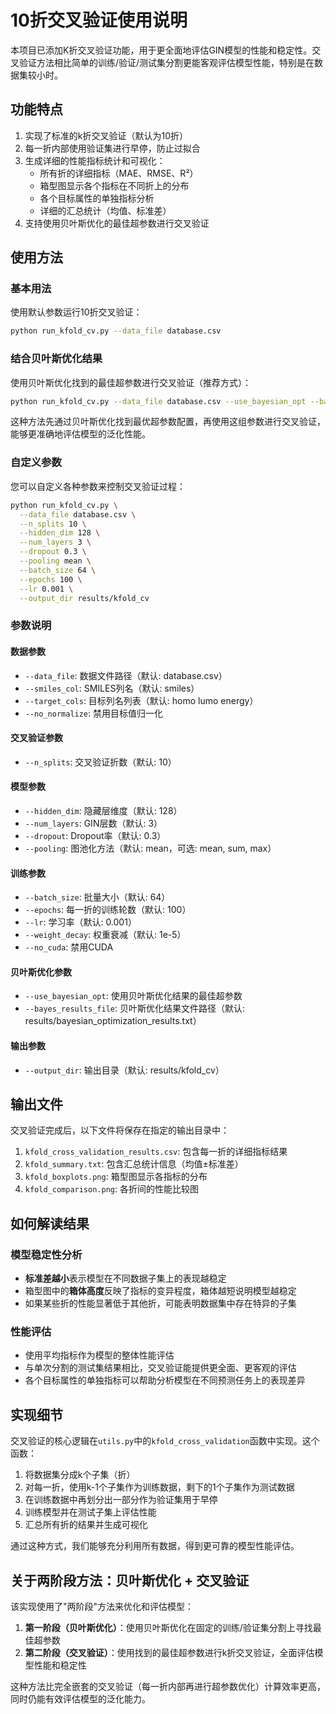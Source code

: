 # 10折交叉验证使用说明

本项目已添加K折交叉验证功能，用于更全面地评估GIN模型的性能和稳定性。交叉验证方法相比简单的训练/验证/测试集分割更能客观评估模型性能，特别是在数据集较小时。

## 功能特点

1. 实现了标准的k折交叉验证（默认为10折）
2. 每一折内部使用验证集进行早停，防止过拟合
3. 生成详细的性能指标统计和可视化：
   - 所有折的详细指标（MAE、RMSE、R²）
   - 箱型图显示各个指标在不同折上的分布
   - 各个目标属性的单独指标分析
   - 详细的汇总统计（均值、标准差）
4. 支持使用贝叶斯优化的最佳超参数进行交叉验证

## 使用方法

### 基本用法

使用默认参数运行10折交叉验证：

```bash
python run_kfold_cv.py --data_file database.csv
```

### 结合贝叶斯优化结果

使用贝叶斯优化找到的最佳超参数进行交叉验证（推荐方式）：

```bash
python run_kfold_cv.py --data_file database.csv --use_bayesian_opt --bayes_results_file results/bayesian_optimization_results.txt
```

这种方法先通过贝叶斯优化找到最优超参数配置，再使用这组参数进行交叉验证，能够更准确地评估模型的泛化性能。

### 自定义参数

您可以自定义各种参数来控制交叉验证过程：

```bash
python run_kfold_cv.py \
  --data_file database.csv \
  --n_splits 10 \
  --hidden_dim 128 \
  --num_layers 3 \
  --dropout 0.3 \
  --pooling mean \
  --batch_size 64 \
  --epochs 100 \
  --lr 0.001 \
  --output_dir results/kfold_cv
```

### 参数说明

#### 数据参数
- `--data_file`: 数据文件路径（默认: database.csv）
- `--smiles_col`: SMILES列名（默认: smiles）
- `--target_cols`: 目标列名列表（默认: homo lumo energy）
- `--no_normalize`: 禁用目标值归一化

#### 交叉验证参数
- `--n_splits`: 交叉验证折数（默认: 10）

#### 模型参数
- `--hidden_dim`: 隐藏层维度（默认: 128）
- `--num_layers`: GIN层数（默认: 3）
- `--dropout`: Dropout率（默认: 0.3）
- `--pooling`: 图池化方法（默认: mean，可选: mean, sum, max）

#### 训练参数
- `--batch_size`: 批量大小（默认: 64）
- `--epochs`: 每一折的训练轮数（默认: 100）
- `--lr`: 学习率（默认: 0.001）
- `--weight_decay`: 权重衰减（默认: 1e-5）
- `--no_cuda`: 禁用CUDA

#### 贝叶斯优化参数
- `--use_bayesian_opt`: 使用贝叶斯优化结果的最佳超参数
- `--bayes_results_file`: 贝叶斯优化结果文件路径（默认: results/bayesian_optimization_results.txt）

#### 输出参数
- `--output_dir`: 输出目录（默认: results/kfold_cv）

## 输出文件

交叉验证完成后，以下文件将保存在指定的输出目录中：

1. `kfold_cross_validation_results.csv`: 包含每一折的详细指标结果
2. `kfold_summary.txt`: 包含汇总统计信息（均值±标准差）
3. `kfold_boxplots.png`: 箱型图显示各指标的分布
4. `kfold_comparison.png`: 各折间的性能比较图

## 如何解读结果

### 模型稳定性分析

- **标准差越小**表示模型在不同数据子集上的表现越稳定
- 箱型图中的**箱体高度**反映了指标的变异程度，箱体越短说明模型越稳定
- 如果某些折的性能显著低于其他折，可能表明数据集中存在特异的子集

### 性能评估

- 使用平均指标作为模型的整体性能评估
- 与单次分割的测试集结果相比，交叉验证能提供更全面、更客观的评估
- 各个目标属性的单独指标可以帮助分析模型在不同预测任务上的表现差异

## 实现细节

交叉验证的核心逻辑在`utils.py`中的`kfold_cross_validation`函数中实现。这个函数：

1. 将数据集分成k个子集（折）
2. 对每一折，使用k-1个子集作为训练数据，剩下的1个子集作为测试数据
3. 在训练数据中再划分出一部分作为验证集用于早停
4. 训练模型并在测试子集上评估性能
5. 汇总所有折的结果并生成可视化

通过这种方式，我们能够充分利用所有数据，得到更可靠的模型性能评估。

## 关于两阶段方法：贝叶斯优化 + 交叉验证

该实现使用了"两阶段"方法来优化和评估模型：

1. **第一阶段（贝叶斯优化）**：使用贝叶斯优化在固定的训练/验证集分割上寻找最佳超参数
2. **第二阶段（交叉验证）**：使用找到的最佳超参数进行k折交叉验证，全面评估模型性能和稳定性

这种方法比完全嵌套的交叉验证（每一折内部再进行超参数优化）计算效率更高，同时仍能有效评估模型的泛化能力。 
